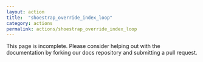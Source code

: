 ```yaml
---
layout: action
title:  "shoestrap_override_index_loop"
category: actions
permalink: actions/shoestrap_override_index_loop
---
```


This page is incomplete. Please consider helping out with the documentation by forking our docs repository and submitting a pull request.